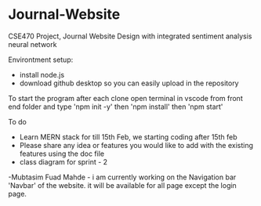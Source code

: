 # Journal-Website

CSE470 Project, Journal Website Design with integrated sentiment analysis neural network

Environtment setup:

- install node.js
- download github desktop so you can easily upload in the repository

To start the program after each clone
open terminal in vscode from front end folder and type 'npm init -y' then 'npm install' then 'npm start'

To do

- Learn MERN stack for till 15th Feb, we starting coding after 15th feb
- Please share any idea or features you would like to add with the existing features using the doc file
- class diagram for sprint - 2

-Mubtasim Fuad Mahde - i am currently working on the Navigation bar 'Navbar' of the website. it will be available for all page except the login page.
